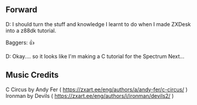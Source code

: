 Forward
-------

D: I should turn the stuff and knowledge I learnt to do when I made ZXDesk into a z88dk tutorial.

Baggers: 👍

D: Okay.... so it looks like I'm making a C tutorial for the Spectrum Next...

Music Credits
-------------
C Circus by Andy Fer ( https://zxart.ee/eng/authors/a/andy-fer/c-circus/ )
Ironman by Devils ( https://zxart.ee/eng/authors/i/ironman/devils2/ )
